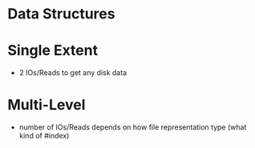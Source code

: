 # Data Structures
# Single Extent
- 2 IOs/Reads to get any disk data

# Multi-Level
- number of IOs/Reads depends on how file representation type (what kind of #index)